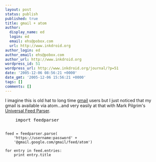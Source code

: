 ```yaml
---
layout: post
status: publish
published: true
title: gmail + atom
author:
  display_name: ed
  login: ed
  email: ehs@pobox.com
  url: http://www.inkdroid.org
author_login: ed
author_email: ehs@pobox.com
author_url: http://www.inkdroid.org
wordpress_id: 51
wordpress_url: http://www.inkdroid.org/journal/?p=51
date: '2005-12-06 08:56:21 +0000'
date_gmt: '2005-12-06 15:56:21 +0000'
tags: []
comments: []
---
```


<p>I imagine this is old hat to long time <a href="http://gmail.com">gmail</a> users but I just noticed that my gmail is available via atom...and very easily at that with Mark Pilgrim's <a href="http://feedparser.org/">Universal Feed Parser</a>.</p>
<pre lang="python">
    import feedparser

    feed = feedparser.parse(
        'https://username:password' + 
        '@gmail.google.com/gmail/feed/atom')

    for entry in feed.entries:
        print entry.title
</pre>
